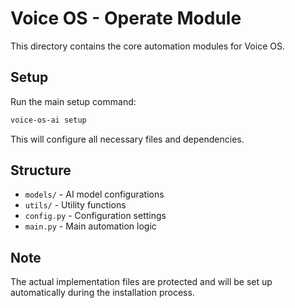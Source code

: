 # Voice OS - Operate Module

This directory contains the core automation modules for Voice OS.

## Setup

Run the main setup command:
```bash
voice-os-ai setup
```

This will configure all necessary files and dependencies.

## Structure

- `models/` - AI model configurations
- `utils/` - Utility functions
- `config.py` - Configuration settings
- `main.py` - Main automation logic

## Note

The actual implementation files are protected and will be set up automatically during the installation process. 
